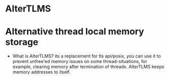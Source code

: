 # AlterTLMS
Alternative thread local memory storage
======================================================

- What is AlterTLMS?
its a replacement for tls api/posix, you can use it to prevent unfree'ed memory issues on some thread-situations, for example, clearing memory after termination of threads.
AlterTLMS keeps memory addresses to itself.

